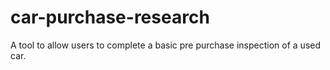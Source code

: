 # car-purchase-research
A tool to allow users to complete a basic pre purchase inspection of a used car.
